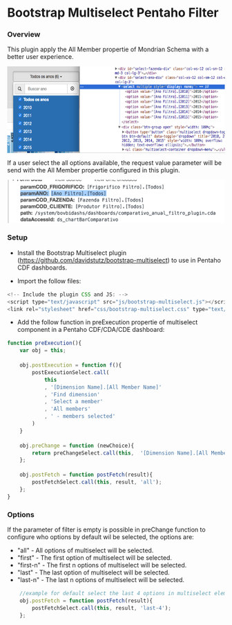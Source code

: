 # Bootstrap Multiselect Pentaho Filter


### Overview ###

This plugin apply the All Member propertie of Mondrian Schema with a better user experience.

<img src="https://raw.githubusercontent.com/bovbi/bootstrap-multiselect-pentaho-filter/master/resources/plugin_example.png" alt="Example of bootstrap-multiselect-pentaho-filter" title="Plugin Pentaho Filter" align="center" height="200"/>

If a user select the all options available, the request value parameter will be send with the All Member propertie configured in this plugin.

<img src="https://raw.githubusercontent.com/bovbi/bootstrap-multiselect-pentaho-filter/master/resources/post_request_example.png" alt="Example of bootstrap-multiselect-pentaho-filter" title="Plugin Pentaho Filter" align="center" height="100"/>

### Setup ###

* Install the Bootstrap Multiselect plugin (https://github.com/davidstutz/bootstrap-multiselect) to use in Pentaho CDF dashboards.
- Import the follow files:

```JavaScript
<!-- Include the plugin CSS and JS: -->
<script type="text/javascript" src="js/bootstrap-multiselect.js"></script>
<link rel="stylesheet" href="css/bootstrap-multiselect.css" type="text/css"/>
```

* Add the follow function in preExecution propertie of multiselect component in a Pentaho CDF/CDA/CDE dashboard:

```JavaScript
function preExecution(){
    var obj = this;
    
    obj.postExecution = function f(){
        postExecutionSelect.call(
            this
	        , '[Dimension Name].[All Member Name]'
	        , 'Find dimension'
	        , 'Select a member'
	        , 'All members'
	        , ' - members selected'
	    )
    }

    obj.preChange = function (newChoice){
        return preChangeSelect.call(this,  '[Dimension Name].[All Member Name]', newChoice);
    }; 
    
    obj.postFetch = function postFetch(result){
        postFetchSelect.call(this, result, 'all');   
    }; 
} 
```

### Options ###

If the parameter of filter is empty is possible in preChange function to configure who options by default wil be selected, the options are:

* "all" - All options of multiselect will be selected.
* "first" - The first option of multiselect will be selected.
* "first-n" - The first n options of multiselect will be selected.
* "last" - The last option of multiselect will be selected.
* "last-n" - The last n options of multiselect will be selected.


```JavaScript
    //example for default select the last 4 options in multiselect element.
    obj.postFetch = function postFetch(result){
        postFetchSelect.call(this, result, 'last-4');   
    }; 
```
